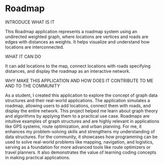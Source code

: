 # Roadmap

INTRODUCE WHAT IS IT

This Roadmap application represents a roadmap system using an undirected weighted graph, where locations are vertices and roads are edges with distances as weights. It helps visualize and understand how locations are interconnected.

WHAT IT CAN DO

It can add locations to the map, connect locations with roads specifying distances, and display the roadmap as an interactive network.

WHY MAKE THIS APPLICATION AND HOW DOES IT CONTRIBUTE TO ME AND TO THE COMMUNITY

As a student, I created this application to explore the concept of graph data structures and their real-world applications. The application simulates a roadmap, allowing users to add locations, connect them with roads, and display the entire network. This project helped me learn about graph theory and algorithms by applying them to a practical use case. Roadmaps are intuitive examples of graph structures and are highly relevant in applications like GPS systems, route optimization, and urban planning. For me, it enhances my problem-solving skills and strengthens my understanding of data structures. For the community, it showcases how programming can be used to solve real-world problems like mapping, navigation, and logistics, serving as a foundation for more advanced tools like route optimizers or travel planners. It also demonstrates the value of learning coding concepts in making practical applications.
